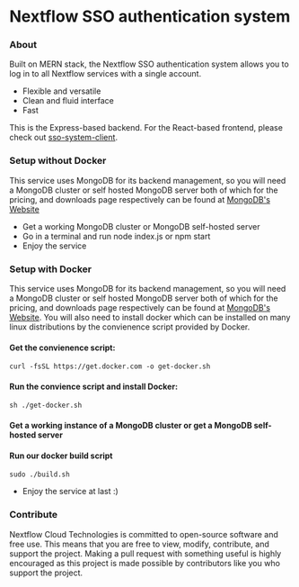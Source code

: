 # Nextflow SSO authentication system

### About
Built on MERN stack, the Nextflow SSO authentication system allows you to log in to all Nextflow services with a single account.
* Flexible and versatile
* Clean and fluid interface
* Fast

This is the Express-based backend. For the React-based frontend, please check out [sso-system-client](https://github.com/Nextflow-Cloud/sso-system-client).

### Setup without Docker
This service uses MongoDB for its backend management, so you will need a MongoDB cluster or self hosted MongoDB server both of which for the pricing, and downloads page respectively can be found at [MongoDB's Website](https://www.mongodb.com/)
* Get a working MongoDB cluster or MongoDB self-hosted server
* Go in a terminal and run node index.js or npm start
* Enjoy the service

### Setup with Docker
This service uses MongoDB for its backend management, so you will need a MongoDB cluster or self hosted MongoDB server both of which for the pricing, and downloads page respectively can be found at [MongoDB's Website](https://www.mongodb.com/).
You will also need to install docker which can be installed on many linux distributions by the convienence script provided by Docker.

#### Get the convienence script:

```shell
curl -fsSL https://get.docker.com -o get-docker.sh
```

#### Run the convience script and install Docker:

```shell
sh ./get-docker.sh
```

#### Get a working instance of a MongoDB cluster or get a MongoDB self-hosted server

#### Run our docker build script

```shell
sudo ./build.sh
```

* Enjoy the service at last :)


### Contribute
Nextflow Cloud Technologies is committed to open-source software and free use. This means that you are free to view, modify, contribute, and support the project. Making a pull request with something useful is highly encouraged as this project is made possible by contributors like you who support the project.
